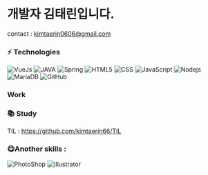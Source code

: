# 개발자 김태린입니다.

contact : kimtaerin0606@gmail.com

### ⚡ Technologies

![VueJs](https://img.shields.io/badge/-VueJs-blueviolet?style=flat-square&logo=vue.js)
![JAVA](https://img.shields.io/badge/Java-007396?style=flat-square&logo=Java&logoColor=white)
![Spring](https://img.shields.io/badge/Spring-6DB33F?style=flat-square&logo=Spring&logoColor=white)
![HTML5](https://img.shields.io/badge/-HTML5-E34F26?style=flat-square&logo=html5&logoColor=white)
![CSS](https://img.shields.io/badge/-CSS-1572B6?style=flat-square&logo=css)
![JavaScript](https://img.shields.io/badge/-JavaScript-black?style=flat-square&logo=javascript)
![Nodejs](https://img.shields.io/badge/-Nodejs-black?style=flat-square&logo=Node.js)
![MariaDB](https://img.shields.io/badge/MariaDB-003545?style=flat-square&logo=MariaDB&logoColor=white)
![GitHub](https://img.shields.io/badge/-GitHub-E34F26?style=flat-square&logo=github)


###  Work



### 📚 Study
TIL : https://github.com/kimtaerin66/TIL

### 😋Another skills :
![PhotoShop](https://img.shields.io/badge/PhotoShop-blue?style=flat-square&logo=AdobePhotoshop) 
![illustrator](https://img.shields.io/badge/illustrator-orange?style=flat-square&logo=AdobeIllustrator)


